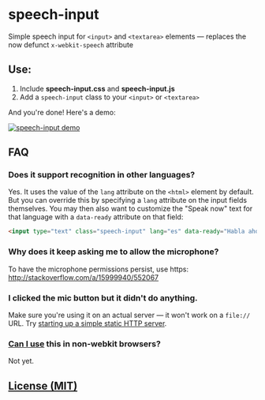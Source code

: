 speech-input
============

Simple speech input for `<input>` and `<textarea>` elements — replaces the now defunct `x-webkit-speech` attribute

## Use:

1. Include **speech-input.css** and **speech-input.js**
2. Add a `speech-input` class to your `<input>` or `<textarea>`

And you're done! Here's a demo:

[![speech-input demo][1]][2]

## FAQ

### Does it support recognition in other languages?
Yes. It uses the value of the `lang` attribute on the `<html>` element by default. But you can override this by specifying a `lang` attribute on the input fields themselves. You may then also want to customize the "Speak now" text for that language with a `data-ready` attribute on that field:

```html
<input type="text" class="speech-input" lang="es" data-ready="Habla ahora">
```

### Why does it keep asking me to allow the microphone?
To have the microphone permissions persist, use https: http://stackoverflow.com/a/15999940/552067

### I clicked the mic button but it didn't do anything.
Make sure you're using it on an actual server — it won't work on a `file://` URL. Try [starting up a simple static HTTP server](https://gist.github.com/willurd/5720255).

### [Can I use](http://caniuse.com/#feat=web-speech) this in non-webkit browsers?
Not yet.

## [License (MIT)](http://hug.mit-license.org/)


[1]: http://f.cl.ly/items/3m0n2Q0y0h1a0N2P2s0Y/screenshot-by-nimbus.png
[2]: http://daniel-hug.github.io/speech-input/
